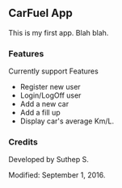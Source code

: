 ## CarFuel App

This is my first app. Blah blah.

### Features

Currently support Features

* Register new user
* Login/LogOff user
* Add a new car
* Add a fill up
* Display car's average Km/L.

### Credits

Developed by Suthep S.

Modified: September 1, 2016.